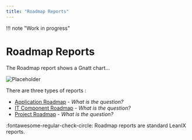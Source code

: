 ```yaml
---
title: "Roadmap Reports"
---
```


!!! note "Work in progress"

# Roadmap Reports

The Roadmap report shows a Gnatt chart...

![Placeholder](https://dummyimage.com/320x240/eee/aaa) 

There are three types of reports :

- [Application Roadmap](application-roadmap-reports.md) - *What is the question?*
- [IT Component Roadmap](it-component-roadmap-reports.md) - *What is the question?*
- [Project Roadmap](project-roadmap-reports.md) - *What is the question?*

:fontawesome-regular-check-circle: Roadmap reports are standard LeanIX reports.
